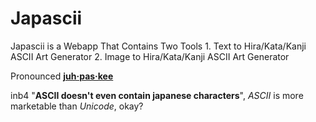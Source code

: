 # Japascii

Japascii is a Webapp That Contains Two Tools 1. Text to Hira/Kata/Kanji ASCII Art Generator 2. Image to Hira/Kata/Kanji ASCII Art Generator

Pronounced <ins>**juh·pas·kee**</ins>

inb4 "**ASCII doesn't even contain japanese characters**", _ASCII_ is more marketable than _Unicode_, okay?
